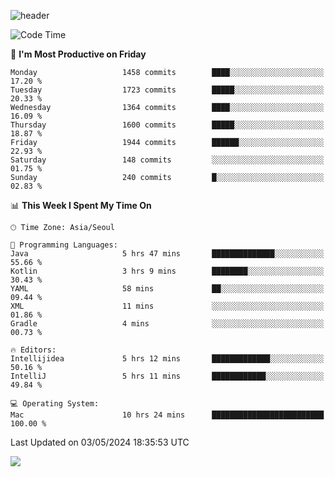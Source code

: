 ![header](https://capsule-render.vercel.app/api?type=Egg&color=timeAuto&height=300&section=header&text=PoPo&fontSize=90&animation=fadeIn)

  <!--START_SECTION:waka-->
![Code Time](http://img.shields.io/badge/Code%20Time-1%2C594%20hrs%2010%20mins-blue)

📅 **I'm Most Productive on Friday** 

```text
Monday                   1458 commits        ████░░░░░░░░░░░░░░░░░░░░░   17.20 % 
Tuesday                  1723 commits        █████░░░░░░░░░░░░░░░░░░░░   20.33 % 
Wednesday                1364 commits        ████░░░░░░░░░░░░░░░░░░░░░   16.09 % 
Thursday                 1600 commits        █████░░░░░░░░░░░░░░░░░░░░   18.87 % 
Friday                   1944 commits        ██████░░░░░░░░░░░░░░░░░░░   22.93 % 
Saturday                 148 commits         ░░░░░░░░░░░░░░░░░░░░░░░░░   01.75 % 
Sunday                   240 commits         █░░░░░░░░░░░░░░░░░░░░░░░░   02.83 % 
```


📊 **This Week I Spent My Time On** 

```text
🕑︎ Time Zone: Asia/Seoul

💬 Programming Languages: 
Java                     5 hrs 47 mins       ██████████████░░░░░░░░░░░   55.66 % 
Kotlin                   3 hrs 9 mins        ████████░░░░░░░░░░░░░░░░░   30.43 % 
YAML                     58 mins             ██░░░░░░░░░░░░░░░░░░░░░░░   09.44 % 
XML                      11 mins             ░░░░░░░░░░░░░░░░░░░░░░░░░   01.86 % 
Gradle                   4 mins              ░░░░░░░░░░░░░░░░░░░░░░░░░   00.73 % 

🔥 Editors: 
Intellijidea             5 hrs 12 mins       █████████████░░░░░░░░░░░░   50.16 % 
IntelliJ                 5 hrs 11 mins       ████████████░░░░░░░░░░░░░   49.84 % 

💻 Operating System: 
Mac                      10 hrs 24 mins      █████████████████████████   100.00 % 
```


 Last Updated on 03/05/2024 18:35:53 UTC
<!--END_SECTION:waka-->



<img src="https://capsule-render.vercel.app/api?type=Egg&color=timeAuto&height=300&section=footer&text=PoPo&fontSize=90&animation=fadeIn&reversal=true" />

